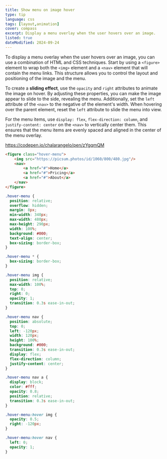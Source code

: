 ```yaml
---
title: Show menu on image hover
type: tip
language: css
tags: [layout,animation]
cover: compass
excerpt: Display a menu overlay when the user hovers over an image.
listed: true
dateModified: 2024-09-24
---
```


To display a menu overlay when the user hovers over an image, you can use a combination of HTML and CSS techniques. Start by using a `<figure>` element to wrap both the `<img>` element and a `<nav>` element that will contain the menu links. This structure allows you to control the layout and positioning of the image and the menu.

To create a **sliding effect**, use the `opacity` and `right` attributes to animate the image on hover. By adjusting these properties, you can make the image appear to slide to the side, revealing the menu. Additionally, set the `left` attribute of the `<nav>` to the negative of the element's width. When hovering over the parent element, reset the `left` attribute to slide the menu into view.

For the menu items, use `display: flex`, `flex-direction: column`, and `justify-content: center` on the `<nav>` to vertically center them. This ensures that the menu items are evenly spaced and aligned in the center of the menu overlay.

https://codepen.io/chalarangelo/pen/zYgqmQM

```html
<figure class="hover-menu">
	<img src="https://picsum.photos/id/1060/800/480.jpg"/>
	<nav>
		<a href="#">Home</a>
		<a href="#">Pricing</a>
		<a href="#">About</a>
	</nav>
</figure>
```

```css
.hover-menu {
  position: relative;
  overflow: hidden;
  margin: 8px;
  min-width: 340px;
  max-width: 480px;
  max-height: 290px;
  width: 100%;
  background: #000;
  text-align: center;
  box-sizing: border-box;
}

.hover-menu * {
  box-sizing: border-box;
}

.hover-menu img {
  position: relative;
  max-width: 100%;
  top: 0;
  right: 0;
  opacity: 1;
  transition: 0.3s ease-in-out;
}

.hover-menu nav {
  position: absolute;
  top: 0;
  left: -120px;
  width: 120px;
  height: 100%;
  background: #000;
  transition: 0.3s ease-in-out;
  display: flex;
  flex-direction: column;
  justify-content: center;
}

.hover-menu nav a {
  display: block;
  color: #fff;
  opacity: 0.8;
  position: relative;
  transition: 0.3s ease-in-out;
}

.hover-menu:hover img {
  opacity: 0.5;
  right: -120px;
}

.hover-menu:hover nav {
  left: 0;
  opacity: 1;
}
```
